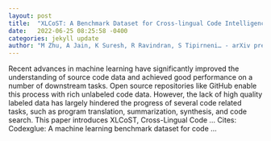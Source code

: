 ```yaml
---
layout: post
title:  "XLCoST: A Benchmark Dataset for Cross-lingual Code Intelligence"
date:   2022-06-25 08:25:58 -0400
categories: jekyll update
author: "M Zhu, A Jain, K Suresh, R Ravindran, S Tipirneni… - arXiv preprint arXiv …, 2022"
---
```

Recent advances in machine learning have significantly improved the understanding of source code data and achieved good performance on a number of downstream tasks. Open source repositories like GitHub enable this process with rich unlabeled code data. However, the lack of high quality labeled data has largely hindered the progress of several code related tasks, such as program translation, summarization, synthesis, and code search. This paper introduces XLCoST, Cross-Lingual Code …
Cites: ‪Codexglue: A machine learning benchmark dataset for code …‬  